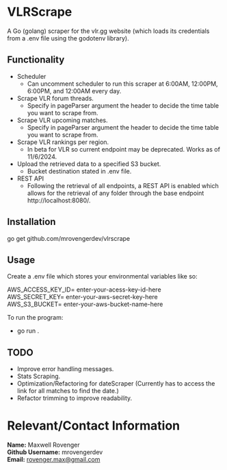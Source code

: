 # VLRScrape
A Go (golang) scraper for the vlr.gg website (which loads its credentials from a .env file using the godotenv library).


## Functionality
- Scheduler  
   - Can uncomment scheduler to run this scraper at 6:00AM, 12:00PM, 6:00PM, and 12:00AM every day.  
- Scrape VLR forum threads.  
   - Specify in pageParser argument the header to decide the time table you want to scrape from.  
- Scrape VLR upcoming matches.  
   - Specify in pageParser argument the header to decide the time table you want to scrape from.  
- Scrape VLR rankings per region.  
   - In beta for VLR so current endpoint may be deprecated. Works as of 11/6/2024.  
- Upload the retrieved data to a specified S3 bucket.  
   - Bucket destination stated in .env file.  
- REST API  
   - Following the retrieval of all endpoints, a REST API is enabled which allows for the retrieval of any folder through the base endpoint http://localhost:8080/.


## Installation
go get github.com/mrovengerdev/vlrscrape


## Usage
Create a .env file which stores your environmental variables like so:

AWS_ACCESS_KEY_ID= enter-your-acess-key-id-here  
AWS_SECRET_KEY= enter-your-aws-secret-key-here  
AWS_S3_BUCKET= enter-your-aws-bucket-name-here  

To run the program:  
- go run .


## TODO
- Improve error handling messages.
- Stats Scraping.
- Optimization/Refactoring for dateScraper (Currently has to access the link for all matches to find the date.)
- Refactor trimming to improve readability.


# Relevant/Contact Information
**Name:** Maxwell Rovenger  
**Github Username:** mrovengerdev  
**Email:** rovenger.max@gmail.com  